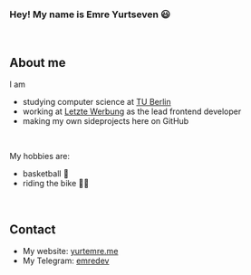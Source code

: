 ### Hey! My name is Emre Yurtseven 😃

<br>

## About me

I am
- studying computer science at [TU Berlin](https://www.tu.berlin/)
- working at [Letzte Werbung](https://www.letzte-werbung.de/) as the lead frontend developer
- making my own sideprojects here on GitHub

<br>

My hobbies are:
- basketball 🏀
- riding the bike 🚴‍♂️

<br>

## Contact

- My website: [yurtemre.me](https://yurtemre.me) 
- My Telegram: [emredev](https://t.me/emredev)
